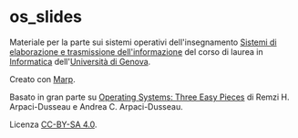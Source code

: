# os_slides

Materiale per la parte sui sistemi operativi dell'insegnamento [Sistemi di elaborazione e trasmissione dell'informazione](https://corsi.unige.it/off.f/2025/ins/83891) del corso di laurea in [Informatica](https://corsi.unige.it/corsi/8759) dell'[Università di Genova](https://www.unige.it).

Creato con [Marp](https://marp.app).

Basato in gran parte su [Operating Systems: Three Easy Pieces](https://ostep.org) di Remzi H. Arpaci-Dusseau e Andrea C. Arpaci-Dusseau.

Licenza [CC-BY-SA 4.0](https://creativecommons.org/licenses/by-sa/4.0/).